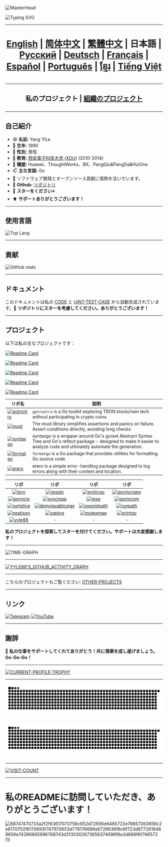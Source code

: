 ![MasterHead](https://user-images.githubusercontent.com/74038190/213910845-af37a709-8995-40d6-be59-724526e3c3d7.gif)

![Typing SVG](https://readme-typing-svg.demolab.com?font=Fira+Code&size=33&pause=1000&color=EBE912&width=999&lines=Hi+there+%F0%9F%91%8B%2C+Welcome+to+my+Page+%F0%9F%91%8B%2C+I'm+yyle88)

---

<!-- 这是一个注释，它不会在渲染时显示出来，这是语言选择的起始位置 -->

<h4 align="center" style="font-size: 2.0em;"><a href="./README.md">English</a> | <a href="./README.zh.md">简体中文</a> | <a href="./README.zh-Hant.md">繁體中文</a> | <strong>日本語</strong> | <a href="./README.ru.md">Русский</a> | <a href="./README.de.md">Deutsch</a> | <a href="./README.fr.md">Français</a> | <a href="./README.es.md">Español</a> | <a href="./README.pt.md">Português</a> | <a href="./README.kh.md">ខ្មែរ</a> | <a href="./README.vi.md">Tiếng Việt</a></h4>

<!-- 这是一个注释，它不会在渲染时显示出来，这是语言选择的终止位置 -->

---

<h4 align="center" style="font-size: 1.5em;"><strong>私のプロジェクト</strong> | <a href="./profile/README.md">組織のプロジェクト</a></h4>

---

## 自己紹介

- 😄 **名前:** Yang YiLe
- 🔭 **生年:** 1990
- 🌱 **性別:** 男性
- 👯 **教育:** [西安電子科技大学 (XDU)](https://www.xidian.edu.cn/) (2010-2014)
- 💼 **職歴:** Huawei、ThoughtWorks、BX、PangQiu&PangDa&HuiOne
- 📫 **主な言語:** Go
- 💬 ソフトウェア開発とオープンソース貢献に情熱を注いでいます。
- 🔗 **Github:** [リポジトリ](https://github.com/yyle88?tab=repositories&type=public&sort=stargazers)
- 🌟 **スターをください⭐**
- ⬆️ **サポートありがとうございます！**

---

## 使用言語

![Top Lang](https://github-readme-stats.vercel.app/api/top-langs/?username=yyle88&hide=html)

---

## 貢献

![GitHub stats](https://github-readme-stats.vercel.app/api?username=yyle88&show_icons=true&theme=radical&show=reviews,prs_merged,prs_merged_percentage&hide=contribs)

---

## ドキュメント

このドキュメントは私の [CODE](yyle88.go) と [UINT-TEST-CASE](yyle88_test.go) から自動生成されています。🌟 **リポジトリにスターを考慮してください。ありがとうございます！**

---

## プロジェクト

以下は私の主なプロジェクトです：

<!-- 这是一个注释，它不会在渲染时显示出来，这是项目列表的起始位置 -->

[![Readme Card](https://github-readme-stats.vercel.app/api/pin/?username=yyle88&repo=gobtcsign&theme=city_lights&unique=c925835b-ab78-4ebd-bf0c-bf875bcdbbbd)](https://github.com/yyle88/gobtcsign)

[![Readme Card](https://github-readme-stats.vercel.app/api/pin/?username=yyle88&repo=sure&theme=dark&unique=0f9e2b83-0e02-4be9-bb5f-eecaf549fbe2)](https://github.com/yyle88/sure)

[![Readme Card](https://github-readme-stats.vercel.app/api/pin/?username=yyle88&repo=gormmom&theme=shadow_red&unique=5eb6b28e-fde3-4cd9-94e8-9209dcc91488)](https://github.com/yyle88/gormmom)

[![Readme Card](https://github-readme-stats.vercel.app/api/pin/?username=yyle88&repo=osexec&theme=calm&unique=9855fe22-2746-4b1a-b9c8-c8e92b4df6cd)](https://github.com/yyle88/osexec)

[![Readme Card](https://github-readme-stats.vercel.app/api/pin/?username=yyle88&repo=done&theme=shadow_red&unique=ffc3b0bc-7595-4838-9bc7-c0101f90a9fd)](https://github.com/yyle88/done)


| **リポ名** | **説明** |
|--------|--------|
| [![gotrontrx](https://img.shields.io/badge/gotrontrx-%238A2BE2.svg?style=flat&logoColor=white)](https://github.com/yyle88/gotrontrx) | `gotrontrx` is a Go toolkit exploring TRON blockchain tech without participating in crypto coins. |
| [![must](https://img.shields.io/badge/must-%2332CD32.svg?style=flat&logoColor=white)](https://github.com/yyle88/must) | The must library simplifies assertions and panics on failure. Assert conditions directly, avoiding long checks |
| [![syntaxgo](https://img.shields.io/badge/syntaxgo-%2332CD32.svg?style=flat&logoColor=white)](https://github.com/yyle88/syntaxgo) | syntaxgo is a wrapper around Go's go/ast Abstract Syntax Tree and Go's reflect package - designed to make it easier to analyze code and ultimately automate the generation. |
| [![formatgo](https://img.shields.io/badge/formatgo-%23FF6347.svg?style=flat&logoColor=white)](https://github.com/yyle88/formatgo) | `formatgo` is a Go package that provides utilities for formatting Go source code |
| [![erero](https://img.shields.io/badge/erero-%23F09F3B.svg?style=flat&logoColor=white)](https://github.com/yyle88/erero) | erero is a simple error-handling package designed to log errors along with their context and location. |


| リポ | リポ | リポ | リポ |
| :--: | :--: | :--: | :--: |
|[![tern](https://img.shields.io/badge/tern-%23F7931E.svg?style=flat&logoColor=white)](https://github.com/yyle88/tern) | [![reggin](https://img.shields.io/badge/reggin-%232E8B57.svg?style=flat&logoColor=white)](https://github.com/yyle88/reggin) | [![eroticgo](https://img.shields.io/badge/eroticgo-%23FF4500.svg?style=flat&logoColor=white)](https://github.com/yyle88/eroticgo) | [![gormcngen](https://img.shields.io/badge/gormcngen-%2395C59D.svg?style=flat&logoColor=white)](https://github.com/yyle88/gormcngen) | 
|[![gormcls](https://img.shields.io/badge/gormcls-%23FF1493.svg?style=flat&logoColor=white)](https://github.com/yyle88/gormcls) | [![syncmap](https://img.shields.io/badge/syncmap-%23ADFF2F.svg?style=flat&logoColor=white)](https://github.com/yyle88/syncmap) | [![rese](https://img.shields.io/badge/rese-%238A2BE2.svg?style=flat&logoColor=white)](https://github.com/yyle88/rese) | [![gormcnm](https://img.shields.io/badge/gormcnm-%237D5E7F.svg?style=flat&logoColor=white)](https://github.com/yyle88/gormcnm) | 
|[![sortslice](https://img.shields.io/badge/sortslice-%23FF5733.svg?style=flat&logoColor=white)](https://github.com/yyle88/sortslice) | [![demojavabtcsign](https://img.shields.io/badge/demojavabtcsign-%237D4B91.svg?style=flat&logoColor=white)](https://github.com/yyle88/demojavabtcsign) | [![osexistpath](https://img.shields.io/badge/osexistpath-%2332CD32.svg?style=flat&logoColor=white)](https://github.com/yyle88/osexistpath) | [![runpath](https://img.shields.io/badge/runpath-%23FF6347.svg?style=flat&logoColor=white)](https://github.com/yyle88/runpath) | 
|[![neatjson](https://img.shields.io/badge/neatjson-%23DC143C.svg?style=flat&logoColor=white)](https://github.com/yyle88/neatjson) | [![zaplog](https://img.shields.io/badge/zaplog-%233CB371.svg?style=flat&logoColor=white)](https://github.com/yyle88/zaplog) | [![mutexmap](https://img.shields.io/badge/mutexmap-%2391C4A4.svg?style=flat&logoColor=white)](https://github.com/yyle88/mutexmap) | [![printgo](https://img.shields.io/badge/printgo-%23F09F3B.svg?style=flat&logoColor=white)](https://github.com/yyle88/printgo) | 
|[![yyle88](https://img.shields.io/badge/yyle88-%23F2D330.svg?style=flat&logoColor=white)](https://github.com/yyle88/yyle88) | - | - | - | 


<!-- 这是一个注释，它不会在渲染时显示出来，这是项目列表的终止位置 -->

**私のプロジェクトを探索してスターを付けてください。サポートは大変感謝します！**

---

![TIME-GRAPH](http://github-profile-summary-cards.vercel.app/api/cards/productive-time?username=yyle88&theme=radical&utcOffset=8.00)

---

[![YYLE88'S_GITHUB_ACTIVITY_GRAPH](https://github-readme-activity-graph.vercel.app/graph?username=yyle88)](https://github.com/yyle88)

---

こちらのプロジェクトもご覧ください: [OTHER-PROJECTS](OTHERS.md)

---

## リンク

[![Telegram](https://img.shields.io/badge/-Telegram-f5e0dc?style=for-the-badge&logo=telegram&logoColor=27A0D9)](https://t.me/yyle88)
[![YouTube](https://img.shields.io/badge/-YouTube-f2cdcd?style=for-the-badge&logo=YouTube&logoColor=FF0000)](https://www.youtube.com/@%E6%9D%A8%E4%BA%A6%E4%B9%901990/videos)

---

## 謝辞

🌟 **私の仕事をサポートしてくれてありがとう！共に偉業を成し遂げましょう。Go-Go-Go！**

---

[![CURRENT-PROFILE-TROPHY](https://github-profile-trophy.vercel.app/?username=yyle88)](https://github.com/yyle88)

---

![github contribution grid snake animation](https://raw.githubusercontent.com/yyle88/yyle88/snake/github-contribution-grid-snake-dark.svg#gh-dark-mode-only)

![github contribution grid snake animation](https://raw.githubusercontent.com/yyle88/yyle88/snake/github-contribution-grid-snake.svg#gh-light-mode-only)

---

[![VISIT-COUNT](https://visitcount.itsvg.in/api?id=yyle88&label=profile-views&pretty=true)](https://visitcount.itsvg.in)

---

# 私のREADMEに訪問していただき、ありがとうございます！

![68747470733a2f2f63617073756c652d72656e6465722e76657263656c2e6170702f6170693f747970653d776176696e6726636f6c6f723d6772616469656e74266865696768743d3130302673656374696f6e3d666f6f746572 (1)](https://github.com/user-attachments/assets/e599b0c5-b812-4e11-908a-2bdec8c97c5f)
